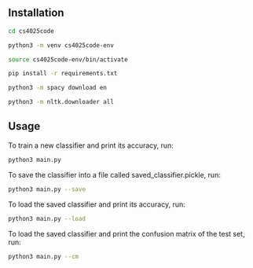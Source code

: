 ## Installation

```bash
cd cs4025code
```

```bash
python3 -m venv cs4025code-env
```

```bash
source cs4025code-env/bin/activate
```

```bash
pip install -r requirements.txt
```

```bash
python3 -m spacy download en
```

```bash
python3 -m nltk.downloader all
```

## Usage

To train a new classifier and print its accuracy, run:
```bash
python3 main.py
```

To save the classifier into a file called saved_classifier.pickle, run:
```bash
python3 main.py --save
```

To load the saved classifier and print its accuracy, run:
```bash
python3 main.py --load
```

To load the saved classifier and print the confusion matrix of the test set, run:

```bash
python3 main.py --cm
```



